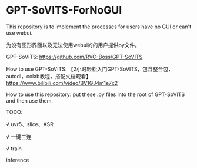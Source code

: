 # GPT-SoVITS-ForNoGUI
This repository is to implement the processes for users have no GUI or can't use webui. 

为没有图形界面以及无法使用webui的的用户提供py文件。

GPT-SoVITS: https://github.com/RVC-Boss/GPT-SoVITS

How to use GPT-SoVITS: 【2小时轻松入门GPT-SoVITS，包含整合包，autodl，colab教程，搭配文档观看】 https://www.bilibili.com/video/BV1GJ4m1e7x2

How to use this repository:
  put these .py files into the root of GPT-SoVITS and then use them.

TODO:
  
  √ uvr5、slice、ASR

  √ 一键三连
  
  √ train

  inference
